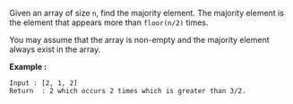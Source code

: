 <div class="markdown-content" id="problem-content">
<p>Given an array of size <code class="highlighter-rouge">n</code>, find the majority element. The majority element is the element that appears more than <code class="highlighter-rouge">floor(n/2)</code> times.</p>
<p>You may assume that the array is non-empty and the majority element always exist in the array.</p>
<p><strong>Example :</strong></p>
<div class="highlighter-rouge"><pre class="highlight"><code>Input : [2, 1, 2]
Return  : 2 which occurs 2 times which is greater than 3/2. 
</code></pre>
</div>

</div>